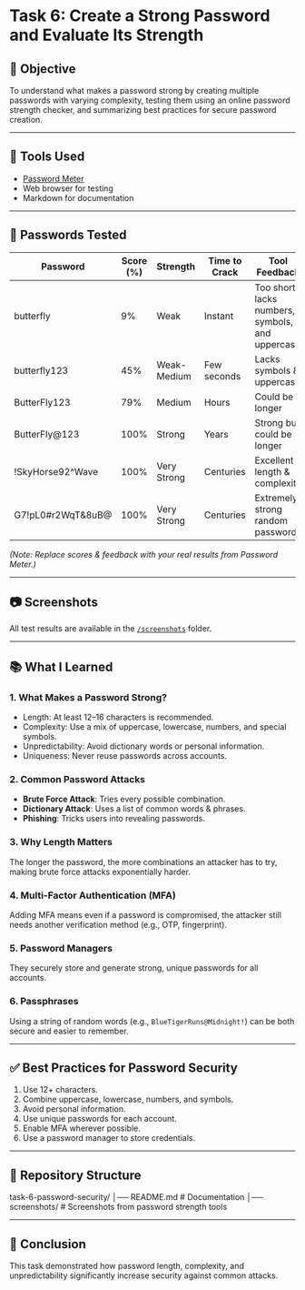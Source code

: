 # Task 6: Create a Strong Password and Evaluate Its Strength

## 🎯 Objective
To understand what makes a password strong by creating multiple passwords with varying complexity, testing them using an online password strength checker, and summarizing best practices for secure password creation.

---

## 🧰 Tools Used
- [Password Meter](https://passwordmeter.com/)
- Web browser for testing
- Markdown for documentation

---

## 🔐 Passwords Tested

| Password           | Score (%) | Strength       | Time to Crack     | Tool Feedback |
|--------------------|-----------|----------------|-------------------|--------------|
| butterfly          | 9%       | Weak           | Instant           | Too short, lacks numbers, symbols, and uppercase |
| butterfly123       | 45%       | Weak-Medium    | Few seconds       | Lacks symbols & uppercase |
| ButterFly123       | 79%       | Medium         | Hours             | Could be longer |
| ButterFly@123      | 100%       | Strong         | Years             | Strong but could be longer |
| !SkyHorse92^Wave   | 100%      | Very Strong    | Centuries         | Excellent length & complexity |
| G7!pL0#r2WqT&8uB@  | 100%      | Very Strong    | Centuries         | Extremely strong random password |

*(Note: Replace scores & feedback with your real results from Password Meter.)*

---

## 📷 Screenshots
All test results are available in the [`/screenshots`](./screenshots) folder.

---

## 📚 What I Learned

### 1. What Makes a Password Strong?
- Length: At least 12–16 characters is recommended.
- Complexity: Use a mix of uppercase, lowercase, numbers, and special symbols.
- Unpredictability: Avoid dictionary words or personal information.
- Uniqueness: Never reuse passwords across accounts.

### 2. Common Password Attacks
- **Brute Force Attack**: Tries every possible combination.
- **Dictionary Attack**: Uses a list of common words & phrases.
- **Phishing**: Tricks users into revealing passwords.

### 3. Why Length Matters
The longer the password, the more combinations an attacker has to try, making brute force attacks exponentially harder.

### 4. Multi-Factor Authentication (MFA)
Adding MFA means even if a password is compromised, the attacker still needs another verification method (e.g., OTP, fingerprint).

### 5. Password Managers
They securely store and generate strong, unique passwords for all accounts.

### 6. Passphrases
Using a string of random words (e.g., `BlueTigerRuns@Midnight!`) can be both secure and easier to remember.

---

## ✅ Best Practices for Password Security
1. Use 12+ characters.
2. Combine uppercase, lowercase, numbers, and symbols.
3. Avoid personal information.
4. Use unique passwords for each account.
5. Enable MFA wherever possible.
6. Use a password manager to store credentials.

---

## 📂 Repository Structure
task-6-password-security/
│── README.md          # Documentation
│── screenshots/       # Screenshots from password strength tools

---

## 📌 Conclusion
This task demonstrated how password length, complexity, and unpredictability significantly increase security against common attacks.


